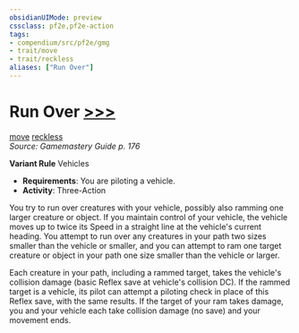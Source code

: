 ```yaml
---
obsidianUIMode: preview
cssclass: pf2e,pf2e-action
tags:
- compendium/src/pf2e/gmg
- trait/move
- trait/reckless
aliases: ["Run Over"]
---
```

# Run Over [>>>](/rules/core-rulebook/chapter-9-playing-the-game.md#Actions "Three-Action")
[move](/rules/traits/move.md)  [reckless](/rules/traits/reckless-gmg.md)  
*Source: Gamemastery Guide p. 176*  

**Variant Rule** Vehicles
- **Requirements**: You are piloting a vehicle.
- **Activity**: Three-Action

You try to run over creatures with your vehicle, possibly also ramming one larger creature or object. If you maintain control of your vehicle, the vehicle moves up to twice its Speed in a straight line at the vehicle's current heading. You attempt to run over any creatures in your path two sizes smaller than the vehicle or smaller, and you can attempt to ram one target creature or object in your path one size smaller than the vehicle or larger.

Each creature in your path, including a rammed target, takes the vehicle's collision damage (basic Reflex save at vehicle's collision DC). If the rammed target is a vehicle, its pilot can attempt a piloting check in place of this Reflex save, with the same results. If the target of your ram takes damage, you and your vehicle each take collision damage (no save) and your movement ends.